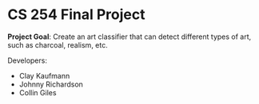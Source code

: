 # CS 254 Final Project
**Project Goal**: Create an art classifier that can detect different types of art, such as charcoal, realism, etc.

Developers:
- Clay Kaufmann
- Johnny Richardson
- Collin Giles
